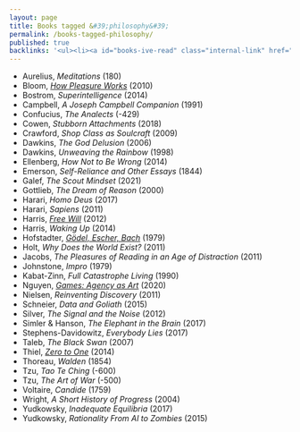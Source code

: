 ```yaml
---
layout: page
title: Books tagged &#39;philosophy&#39;
permalink: /books-tagged-philosophy/
published: true
backlinks: '<ul><li><a id="books-ive-read" class="internal-link" href="/books-ive-read/">Books I&#39;ve read</a></li></ul>'
---
```


* Aurelius, _Meditations_ (180) 
* Bloom, _<a id="bloom-how-pleasure-works" class="internal-link" href="/bloom-how-pleasure-works/">How Pleasure Works</a>_ (2010) 
* Bostrom, _Superintelligence_ (2014) 
* Campbell, _A Joseph Campbell Companion_ (1991) 
* Confucius, _The Analects_ (-429) 
* Cowen, _Stubborn Attachments_ (2018) 
* Crawford, _Shop Class as Soulcraft_ (2009) 
* Dawkins, _The God Delusion_ (2006) 
* Dawkins, _Unweaving the Rainbow_ (1998) 
* Ellenberg, _How Not to Be Wrong_ (2014) 
* Emerson, _Self-Reliance and Other Essays_ (1844) 
* Galef, _The Scout Mindset_ (2021) 
* Gottlieb, _The Dream of Reason_ (2000) 
* Harari, _Homo Deus_ (2017) 
* Harari, _Sapiens_ (2011) 
* Harris, _<a id="harris-free-will" class="internal-link" href="/harris-free-will/">Free Will</a>_ (2012) 
* Harris, _Waking Up_ (2014) 
* Hofstadter, _<a id="hofstadter-godel-escher-bach" class="internal-link" href="/hofstadter-godel-escher-bach/">Gödel, Escher, Bach</a>_ (1979) 
* Holt, _Why Does the World Exist?_ (2011) 
* Jacobs, _The Pleasures of Reading in an Age of Distraction_ (2011) 
* Johnstone, _Impro_ (1979) 
* Kabat-Zinn, _Full Catastrophe Living_ (1990) 
* Nguyen, _<a id="nguyen-games" class="internal-link" href="/nguyen-games/">Games: Agency as Art</a>_ (2020) 
* Nielsen, _Reinventing Discovery_ (2011) 
* Schneier, _Data and Goliath_ (2015) 
* Silver, _The Signal and the Noise_ (2012) 
* Simler & Hanson, _The Elephant in the Brain_ (2017) 
* Stephens-Davidowitz, _Everybody Lies_ (2017) 
* Taleb, _The Black Swan_ (2007) 
* Thiel, _<a id="thiel-zero-to-one" class="internal-link" href="/thiel-zero-to-one/">Zero to One</a>_ (2014) 
* Thoreau, _Walden_ (1854) 
* Tzu, _Tao Te Ching_ (-600) 
* Tzu, _The Art of War_ (-500) 
* Voltaire, _Candide_ (1759) 
* Wright, _A Short History of Progress_ (2004) 
* Yudkowsky, _Inadequate Equilibria_ (2017) 
* Yudkowsky, _Rationality From AI to Zombies_ (2015) 
